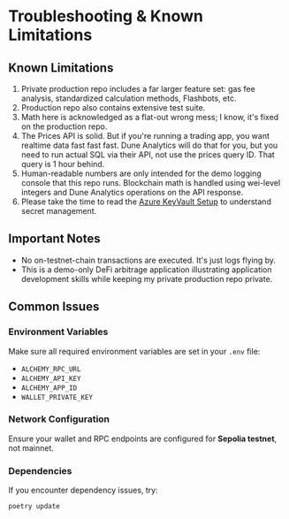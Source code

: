 # Troubleshooting & Known Limitations

## Known Limitations

1. Private production repo includes a far larger feature set: gas fee analysis,
   standardized calculation methods, Flashbots, etc.
2. Production repo also contains extensive test suite.
3. Math here is acknowledged as a flat-out wrong mess; I know, it's fixed on the
   production repo.
4. The Prices API is solid. But if you're running a trading app, you want
   realtime data fast fast fast. Dune Analytics will do that for you, but you
   need to run actual SQL via their API, not use the prices query ID. That query
   is 1 hour behind.
5. Human-readable numbers are only intended for the demo logging console that
   this repo runs. Blockchain math is handled using wei-level integers and Dune
   Analytics operations on the API response.
6. Please take the time to read the [Azure KeyVault Setup](AZURE_KEYVAULT.md) to
   understand secret management.

## Important Notes

- No on-testnet-chain transactions are executed. It's just logs flying by.
- This is a demo-only DeFi arbitrage application illustrating application
  development skills while keeping my private production repo private.

## Common Issues

### Environment Variables

Make sure all required environment variables are set in your `.env` file:

- `ALCHEMY_RPC_URL`
- `ALCHEMY_API_KEY`
- `ALCHEMY_APP_ID`
- `WALLET_PRIVATE_KEY`

### Network Configuration

Ensure your wallet and RPC endpoints are configured for **Sepolia testnet**, not
mainnet.

### Dependencies

If you encounter dependency issues, try:

```bash
poetry update
```
